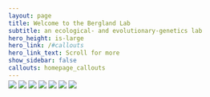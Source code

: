 ```yaml
---
layout: page
title: Welcome to the Bergland Lab
subtitle: an ecological- and evolutionary-genetics lab
hero_height: is-large
hero_link: /#callouts
hero_link_text: Scroll for more
show_sidebar: false
callouts: homepage_callouts
---
```

<!-- set up scroll elements for the announcements -->
<style>
.scroll_wrapper {
    position: relative;
    display: inline-block;
    padding-right: 10px;
    margin-top: -12px;
    width: 100%;
}
.scroll {
    overflow-x: scroll;
    overflow-y: hidden;
    height: 800px;
    white-space: nowrap;
}
</style>

<div class="scroll_wrapper">
  <div class="scroll">
  <img src="http://placehold.it/1200x800" />
       <img src="http://placehold.it/1200x800" />
       <img src="http://placehold.it/1200x800" />
       <img src="http://placehold.it/1200x800" />
       <img src="http://placehold.it/1200x800" />
       <img src="http://placehold.it/1200x800" />
       <img src="http://placehold.it/1200x800" />
  </div>
</div>
